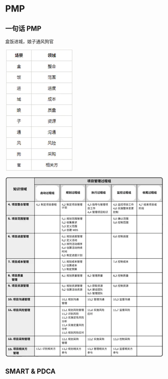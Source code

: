 # PMP

## 一句话 PMP

盒饭进城，娘子通风狗官

![pmp0](resource/pmp0.webp)

![pmp1](resource/pmp1.webp)

## SMART & PDCA
